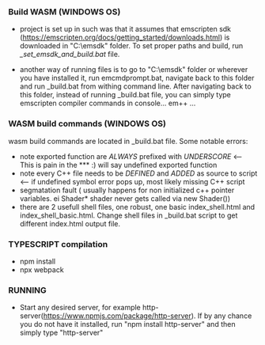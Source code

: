 ### Build WASM (WINDOWS OS)

- project is set up in such was that it assumes that emscripten sdk (https://emscripten.org/docs/getting_started/downloads.html) is downloaded in 
"C:\emsdk" folder. To set proper paths and build, run *_set_emsdk_and_build.bat* file.

- another way of running files is to go to "C:\emsdk" folder or wherever you have installed it, run emcmdprompt.bat, navigate back to this folder and run _build.bat from withing command line. After navigating back to this folder, instead of running _build.bat file, you can simply type emscripten compiler commands in console... em++ ... 

### WASM build commands (WINDOWS OS)

wasm build commands are located in _build.bat file. Some notable errors: 

- note exported function are *ALWAYS* prefixed with *UNDERSCORE*  <-- This is pain in the *** :) will say undefined exported function
- note every C++ file needs to be *DEFINED* and *ADDED* as source to script <-- if undefined symbol error pops up, most likely missing C++ script
- segmatation fault ( usually happens for non initialized c++ pointer variables. ei Shader* shader never gets called via new Shader())
- there are 2 usefull shell files, one robust, one basic index_shell.html and index_shell_basic.html. Change shell files in _build.bat script to get different index.html output file.

### TYPESCRIPT compilation
- npm install
- npx webpack 

### RUNNING
- Start any desired server, for example http-server(https://www.npmjs.com/package/http-server). If by any chance you do not have it installed, run "npm install http-server" and then simply type "http-server"
